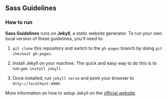 ## Sass Guidelines

### How to run

**Sass Guidelines** runs on **Jekyll**, a static website generator. To run your own local version of these guidelines, you'll need to:

1) `git clone` this repository and switch to the `gh-pages` branch by doing `git checkout gh-pages`.

2) Install Jekyll on your machine. The quick and easy way to do this is to run `gem install jekyll`.

3) Once installed, run `jekyll serve` and point your browser to `http://localhost:4000`.

More information on how to setup Jekyll on the [official website](http://jekyllrb.com/).

